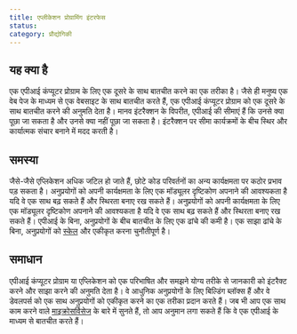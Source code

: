 ```yaml
---
title: एप्लीकेशन प्रोग्रामिंग इंटरफेस
status: 
category: प्रौद्योगिकी
---
```



## यह क्या है 

एक एपीआई कंप्यूटर प्रोग्राम के लिए एक दूसरे के साथ बातचीत करने का एक तरीका है। जैसे ही मनुष्य एक वेब पेज के माध्यम से एक वेबसाइट के साथ बातचीत करते हैं, एक एपीआई कंप्यूटर प्रोग्राम को एक दूसरे के साथ बातचीत करने की अनुमति देता है। मानव इंटरैक्शन के विपरीत, एपीआई की सीमाएं हैं कि उनसे क्या पूछा जा सकता है और उनसे क्या नहीं पूछा जा सकता है। इंटरैक्शन पर सीमा कार्यक्रमों के बीच स्थिर और कार्यात्मक संचार बनाने में मदद करती है।

## समस्या

जैसे-जैसे एप्लिकेशन अधिक जटिल हो जाते हैं, छोटे कोड परिवर्तनों का अन्य कार्यक्षमता पर कठोर प्रभाव पड़ सकता है। अनुप्रयोगों को अपनी कार्यक्षमता के लिए एक मॉड्यूलर दृष्टिकोण अपनाने की आवश्यकता है यदि वे एक साथ बढ़ सकते हैं और स्थिरता बनाए रख सकते हैं। अनुप्रयोगों को अपनी कार्यक्षमता के लिए एक मॉड्यूलर दृष्टिकोण अपनाने की आवश्यकता है यदि वे एक साथ बढ़ सकते हैं और स्थिरता बनाए रख सकते हैं। एपीआई के बिना, अनुप्रयोगों के बीच बातचीत के लिए एक ढांचे की कमी है। एक साझा ढांचे के बिना, अनुप्रयोगों को [स्केल](/scalability/) और एकीकृत करना चुनौतीपूर्ण है।

## समाधान

एपीआई कंप्यूटर प्रोग्राम या एप्लिकेशन को एक परिभाषित और समझने योग्य तरीके से जानकारी को इंटरैक्ट करने और साझा करने की अनुमति देता है। वे आधुनिक अनुप्रयोगों के लिए बिल्डिंग ब्लॉक्स हैं और वे डेवलपर्स को एक साथ अनुप्रयोगों को एकीकृत करने का एक तरीका प्रदान करते हैं। जब भी आप एक साथ काम करने वाले [माइक्रोसर्विसेज](/microservices/) के बारे में सुनते हैं, तो आप अनुमान लगा सकते हैं कि वे एक एपीआई के माध्यम से बातचीत करते हैं।
